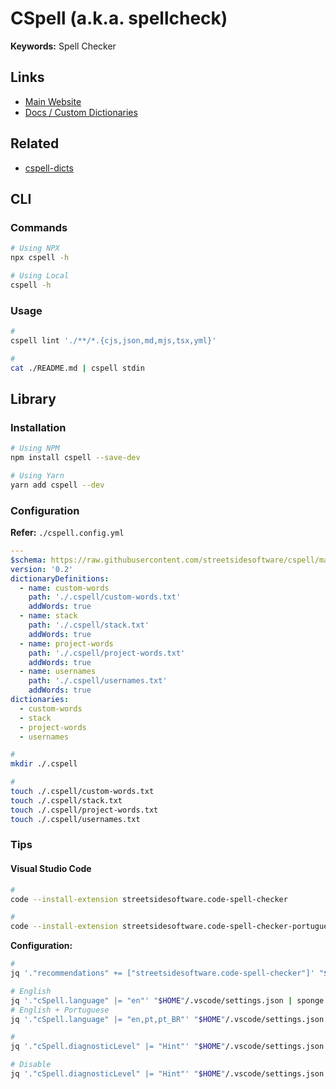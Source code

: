 # CSpell (a.k.a. spellcheck)

**Keywords:** Spell Checker

<!--
https://github.com/streetsidesoftware/cspell-dicts/tree/main/dictionaries/fullstack
-->

## Links

- [Main Website](https://cspell.org/)
- [Docs / Custom Dictionaries](https://cspell.org/docs/dictionaries-custom/)

## Related

- [cspell-dicts](https://github.com/streetsidesoftware/cspell-dicts)

## CLI

### Commands

```sh
# Using NPX
npx cspell -h

# Using Local
cspell -h
```

### Usage

```sh
#
cspell lint './**/*.{cjs,json,md,mjs,tsx,yml}'

#
cat ./README.md | cspell stdin
```

<!--
#
cspell trace

#
cspell check

#
cspell link

#
cspell sug
-->

## Library

### Installation

```sh
# Using NPM
npm install cspell --save-dev

# Using Yarn
yarn add cspell --dev
```

### Configuration

**Refer:** `./cspell.config.yml`

```yml
---
$schema: https://raw.githubusercontent.com/streetsidesoftware/cspell/main/cspell.schema.json
version: '0.2'
dictionaryDefinitions:
  - name: custom-words
    path: './.cspell/custom-words.txt'
    addWords: true
  - name: stack
    path: './.cspell/stack.txt'
    addWords: true
  - name: project-words
    path: './.cspell/project-words.txt'
    addWords: true
  - name: usernames
    path: './.cspell/usernames.txt'
    addWords: true
dictionaries:
  - custom-words
  - stack
  - project-words
  - usernames
```

```sh
#
mkdir ./.cspell

#
touch ./.cspell/custom-words.txt
touch ./.cspell/stack.txt
touch ./.cspell/project-words.txt
touch ./.cspell/usernames.txt
```

### Tips

#### Visual Studio Code

```sh
#
code --install-extension streetsidesoftware.code-spell-checker

#
code --install-extension streetsidesoftware.code-spell-checker-portuguese-brazilian
```

**Configuration:**

```sh
#
jq '."recommendations" += ["streetsidesoftware.code-spell-checker"]' "$HOME"/.vscode/extensions.json | sponge "$HOME"/.vscode/extensions.json
```

```sh
# English
jq '."cSpell.language" |= "en"' "$HOME"/.vscode/settings.json | sponge "$HOME"/.vscode/settings.json
# English + Portuguese
jq '."cSpell.language" |= "en,pt,pt_BR"' "$HOME"/.vscode/settings.json | sponge "$HOME"/.vscode/settings.json

#
jq '."cSpell.diagnosticLevel" |= "Hint"' "$HOME"/.vscode/settings.json | sponge "$HOME"/.vscode/settings.json
```

```sh
# Disable
jq '."cSpell.diagnosticLevel" |= "Hint"' "$HOME"/.vscode/settings.json | sponge "$HOME"/.vscode/settings.json
```
